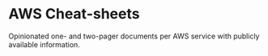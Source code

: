 # AWS Cheat-sheets

Opinionated one- and two-pager documents per AWS service with publicly available information.

